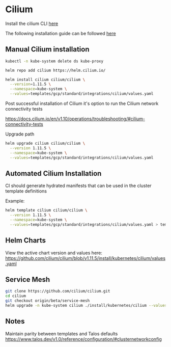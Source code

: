 # Cilium

Install the cilium CLI [here](https://docs.cilium.io/en/stable/gettingstarted/k8s-install-default/)

The following installation guide can be followed [here](https://docs.cilium.io/en/v1.9/gettingstarted/kubeproxy-free/#kubeproxy-free)

## Manual Cilium installation

```bash
kubectl -n kube-system delete ds kube-proxy
```

```bash
helm repo add cilium https://helm.cilium.io/
```

```bash
helm install cilium cilium/cilium \
  --version=1.11.5 \
  --namespace=kube-system \
  --values=templates/gcp/standard/integrations/cilium/values.yaml
```

Post successful installation of Cilium it's option to run the Cilium network connectivity tests

https://docs.cilium.io/en/v1.10/operations/troubleshooting/#cilium-connectivity-tests

Upgrade path

```bash
helm upgrade cilium cilium/cilium \
  --version 1.11.5 \
  --namespace=kube-system \
  --values=templates/gcp/standard/integrations/cilium/values.yaml
```

## Automated Cilium Installation

CI should generate hydrated manifests that can be used in the cluster template definitions

Example:

```bash
helm template cilium cilium/cilium \
  --version 1.11.5 \
  --namespace=kube-system \
  --values=templates/gcp/standard/integrations/cilium/values.yaml > templates/gcp/standard/cni.yaml
```

## Helm Charts

View the active chart version and values here: https://github.com/cilium/cilium/blob/v1.11.5/install/kubernetes/cilium/values.yaml

## Service Mesh

```bash
git clone https://github.com/cilium/cilium.git
cd cilium
git checkout origin/beta/service-mesh
helm upgrade -n kube-system cilium ./install/kubernetes/cilium --values=../k8s-gitops/k8s/namespaces/base/kube-system/cilium/install/values.yaml
```

## Notes

Maintain parity between templates and Talos defaults https://www.talos.dev/v1.0/reference/configuration/#clusternetworkconfig
